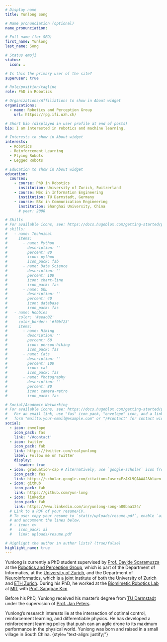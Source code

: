 ```yaml
---
# Display name
title: Yunlong Song

# Name pronunciation (optional)
name_pronunciation: 

# Full name (for SEO)
first_name: Yunlong
last_name: Song

# Status emoji
status:
  icon: ☕️

# Is this the primary user of the site?
superuser: true

# Role/position/tagline
role: PhD in Robotics

# Organizations/Affiliations to show in About widget
organizations:
  - name: Robotics and Perception Group
    url: https://rpg.ifi.uzh.ch/

# Short bio (displayed in user profile at end of posts)
bio: I am interested in robotics and machine learning. 

# Interests to show in About widget
interests:
  - Robotics
  - Reinforcement Learning
  - Flying Robots
  - Legged Robots

# Education to show in About widget
education:
  courses:
    - course: PhD in Robotics
      institution: University of Zurich, Switzerland
    - course: MSc in Information Engineering
      institution: TU Darmstadt, Germany
    - course: BSc in Communication Engineering 
      institution: Shanghai University, China
      # year: 2008

# Skills
# For available icons, see: https://docs.hugoblox.com/getting-started/page-builder/#icons
# skills:
#   - name: Technical
#     items:
#       - name: Python
#         description: ''
#         percent: 80
#         icon: python
#         icon_pack: fab
#       - name: Data Science
#         description: ''
#         percent: 100
#         icon: chart-line
#         icon_pack: fas
#       - name: SQL
#         description: ''
#         percent: 40
#         icon: database
#         icon_pack: fas
#   - name: Hobbies
#     color: '#eeac02'
#     color_border: '#f0bf23'
#     items:
#       - name: Hiking
#         description: ''
#         percent: 60
#         icon: person-hiking
#         icon_pack: fas
#       - name: Cats
#         description: ''
#         percent: 100
#         icon: cat
#         icon_pack: fas
#       - name: Photography
#         description: ''
#         percent: 80
#         icon: camera-retro
#         icon_pack: fas

# Social/Academic Networking
# For available icons, see: https://docs.hugoblox.com/getting-started/page-builder/#icons
#   For an email link, use "fas" icon pack, "envelope" icon, and a link in the
#   form "mailto:your-email@example.com" or "/#contact" for contact widget.
social:
  - icon: envelope
    icon_pack: fas
    link: '/#contact'
  - icon: twitter
    icon_pack: fab
    link: https://twitter.com/realyunlong
    label: Follow me on Twitter
    display:
      header: true
  - icon: graduation-cap # Alternatively, use `google-scholar` icon from `ai` icon pack
    icon_pack: fas
    link: https://scholar.google.com/citations?user=EzAXL9QAAAAJ&hl=en
  - icon: github
    icon_pack: fab
    link: https://github.com/yun-long
  - icon: linkedin
    icon_pack: fab
    link: https://www.linkedin.com/in/yunlong-song-a80baa124/
  # Link to a PDF of your resume/CV.
  # To use: copy your resume to `static/uploads/resume.pdf`, enable `ai` icons in `params.yaml`,
  # and uncomment the lines below.
  # - icon: cv
  #   icon_pack: ai
  #   link: uploads/resume.pdf

# Highlight the author in author lists? (true/false)
highlight_name: true
---
```


Yunlong is currently a PhD student supervised by [Prof. Davide Scaramuzza](https://rpg.ifi.uzh.ch/people_scaramuzza.html) at the [Robotics and Perception Group](https://rpg.ifi.uzh.ch/), which is part of the Department of Informatics, at the [University of Zurich](https://www.uzh.ch/en.html), and the Department of Neuroinformatics, which is a joint institute of both the University of Zurich and [ETH Zurich](https://ethz.ch/en.html). During his PhD, he worked at the [Biomimetic Robotics Lab](https://biomimetics.mit.edu/people) at [MIT](https://www.mit.edu/) with [Prof. Sangbae Kim](https://meche.mit.edu/people/faculty/SANGBAE@MIT.EDU).
<!--  -->
Before his PhD, Yunlong received his master’s degree from [TU Darmstadt](https://www.tu-darmstadt.de/index.en.jsp) under the supervision of [Prof. Jan Peters](https://www.ias.informatik.tu-darmstadt.de/Member/JanPeters).


Yunlong’s research interests lie at the intersection of optimal control, reinforcement learning, and differentiable physics. 
He has developed a reinforcement learning policy that push can an agile drone to its maximum performance in the physical world. 
Yunlong was born and raised in a small village in South China. 
{style="text-align: justify;"}
